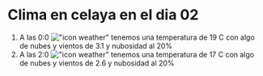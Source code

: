 # Clima en celaya en el dia 02

1. A las 0:0 !["icon weather"](http://openweathermap.org/img/w/02n.png) tenemos una temperatura de 19 C con algo de nubes y  vientos de 3.1 y nubosidad al 20%
1. A las 2:0 !["icon weather"](http://openweathermap.org/img/w/02n.png) tenemos una temperatura de 17 C con algo de nubes y  vientos de 2.6 y nubosidad al 20%
